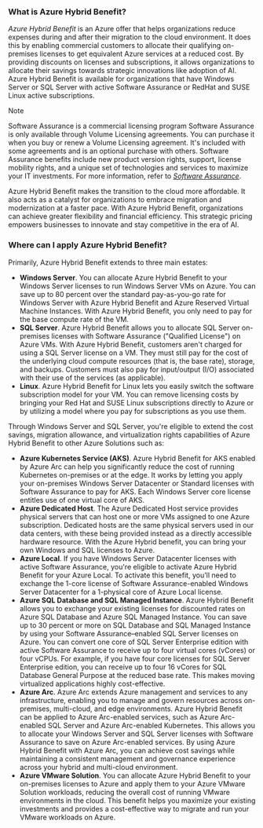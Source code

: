 ### What is Azure Hybrid Benefit?

*Azure Hybrid Benefit* is an Azure offer that helps organizations reduce expenses during and after their migration to the cloud environment. It does this by enabling commercial customers to allocate their qualifying on-premises licenses to get equivalent Azure services at a reduced cost. By providing discounts on licenses and subscriptions, it allows organizations to allocate their savings towards strategic innovations like adoption of AI. Azure Hybrid Benefit is available for organizations that have Windows Server or SQL Server with active Software Assurance or RedHat and SUSE Linux active subscriptions.

> [!NOTE]
> Software Assurance is a commercial licensing program Software Assurance is only available through Volume Licensing agreements. You can purchase it when you buy or renew a Volume Licensing agreement. It's included with some agreements and is an optional purchase with others. Software Assurance benefits include new product version rights, support, license mobility rights, and a unique set of technologies and services to maximize your IT investments. For more information, refer to [*Software Assurance*](https://www.microsoft.com/licensing/licensing-programs/software-assurance-default?oneroute=true).

Azure Hybrid Benefit makes the transition to the cloud more affordable. It also acts as a catalyst for organizations to embrace migration and modernization at a faster pace. With Azure Hybrid Benefit, organizations can achieve greater flexibility and financial efficiency. This strategic pricing empowers businesses to innovate and stay competitive in the era of AI.

### Where can I apply Azure Hybrid Benefit?

Primarily, Azure Hybrid Benefit extends to three main estates:

- **Windows Server**. You can allocate Azure Hybrid Benefit to your Windows Server licenses to run Windows Server VMs on Azure. You can save up to 80 percent over the standard pay-as-you-go rate for Windows Server with Azure Hybrid Benefit and Azure Reserved Virtual Machine Instances. With Azure Hybrid Benefit, you only need to pay for the base compute rate of the VM.
- **SQL Server**. Azure Hybrid Benefit allows you to allocate SQL Server on-premises licenses with Software Assurance ("Qualified License") on Azure VMs. With Azure Hybrid Benefit, customers aren't charged for using a SQL Server license on a VM. They must still pay for the cost of the underlying cloud compute resources (that is, the base rate), storage, and backups. Customers must also pay for input/output (I/O) associated with their use of the services (as applicable).
- **Linux**. Azure Hybrid Benefit for Linux lets you easily switch the software subscription model for your VM. You can remove licensing costs by bringing your Red Hat and SUSE Linux subscriptions directly to Azure or by utilizing a model where you pay for subscriptions as you use them.

Through Windows Server and SQL Server, you're eligible to extend the cost savings, migration allowance, and virtualization rights capabilities of Azure Hybrid Benefit to other Azure Solutions such as:

- **Azure Kubernetes Service (AKS)**. Azure Hybrid Benefit for AKS enabled by Azure Arc can help you significantly reduce the cost of running Kubernetes on-premises or at the edge. It works by letting you apply your on-premises Windows Server Datacenter or Standard licenses with Software Assurance to pay for AKS. Each Windows Server core license entitles use of one virtual core of AKS.
- **Azure Dedicated Host**. The Azure Dedicated Host service provides physical servers that can host one or more VMs assigned to one Azure subscription. Dedicated hosts are the same physical servers used in our data centers, with these being provided instead as a directly accessible hardware resource. With the Azure Hybrid benefit, you can bring your own Windows and SQL licenses to Azure.
- **Azure Local**. If you have Windows Server Datacenter licenses with active Software Assurance, you're eligible to activate Azure Hybrid Benefit for your Azure Local. To activate this benefit, you'll need to exchange the 1-core license of Software Assurance-enabled Windows Server Datacenter for a 1-physical core of Azure Local license.
- **Azure SQL Database and SQL Managed Instance**. Azure Hybrid Benefit allows you to exchange your existing licenses for discounted rates on Azure SQL Database and Azure SQL Managed Instance. You can save up to 30 percent or more on SQL Database and SQL Managed Instance by using your Software Assurance–enabled SQL Server licenses on Azure. You can convert one core of SQL Server Enterprise edition with active Software Assurance to receive up to four virtual cores (vCores) or four vCPUs. For example, if you have four core licenses for SQL Server Enterprise edition, you can receive up to four 16 vCores for SQL Database General Purpose at the reduced base rate. This makes moving virtualized applications highly cost-effective.
- **Azure Arc**. Azure Arc extends Azure management and services to any infrastructure, enabling you to manage and govern resources across on-premises, multi-cloud, and edge environments. Azure Hybrid Benefit can be applied to Azure Arc-enabled services, such as Azure Arc-enabled SQL Server and Azure Arc-enabled Kubernetes. This allows you to allocate your Windows Server and SQL Server licenses with Software Assurance to save on Azure Arc-enabled services. By using Azure Hybrid Benefit with Azure Arc, you can achieve cost savings while maintaining a consistent management and governance experience across your hybrid and multi-cloud environment.
- **Azure VMware Solution**. You can allocate Azure Hybrid Benefit to your on-premises licenses to Azure and apply them to your Azure VMware Solution workloads, reducing the overall cost of running VMware environments in the cloud. This benefit helps you maximize your existing investments and provides a cost-effective way to migrate and run your VMware workloads on Azure.
